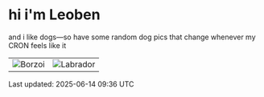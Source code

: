 # hi i'm Leoben

and i like dogs—so have some random dog pics that change whenever my CRON feels like it

|  |  |
|--------|----------|
| ![Borzoi](https://random-dog-vercel.vercel.app/api/random-borzoi?v=1749893788) | ![Labrador](https://random-dog-vercel.vercel.app/api/random-labrador?v=1749893788) |

Last updated: 2025-06-14 09:36 UTC
